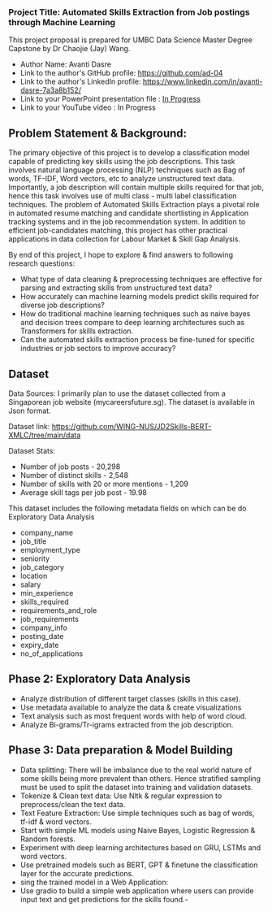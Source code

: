 ### Project Title: Automated Skills Extraction from Job postings through Machine Learning 

This project proposal is prepared for UMBC Data Science Master Degree Capstone by Dr Chaojie (Jay) Wang.

- Author Name: Avanti Dasre
- Link to the author's GitHub profile: https://github.com/ad-04
- Link to the author's LinkedIn profile: https://www.linkedin.com/in/avanti-dasre-7a3a8b152/
- Link to your PowerPoint presentation file : [In Progress](https://1drv.ms/p/s!AlbITO6Fex1YcBVS3BYXCHsEg3I)
- Link to your YouTube video : In Progress

## Problem Statement & Background:
The primary objective of this project is to develop a classification model capable of predicting key skills using the job descriptions. This task involves natural language processing (NLP) techniques such as Bag of words, TF-IDF, Word vectors, etc to analyze unstructured text data. Importantly, a job description will contain multiple skills required for that job, hence this task involves use of multi class - multi label classification techniques.
The problem of Automated Skills Extraction plays a pivotal role in automated resume matching and candidate shortlisting in Application tracking systems and in the job recommendation system. In addition to efficient job-candidates matching, this project has other practical applications in data collection for Labour Market & Skill Gap Analysis. 

By end of this project, I hope to explore & find answers to following research questions:

- What type of data cleaning & preprocessing techniques are effective for parsing and extracting skills from unstructured text data?
-	How accurately can machine learning models predict skills required for diverse job descriptions?
- How do traditional machine learning techniques such as naive bayes and decision trees compare to deep learning architectures such as Transformers for skills extraction.
- Can the automated skills extraction process be fine-tuned for specific industries or job sectors to improve accuracy?

## Dataset

Data Sources: I primarily plan to use the dataset collected from a Singaporean job website (mycareersfuture.sg). The dataset is available in Json format.

Dataset link: https://github.com/WING-NUS/JD2Skills-BERT-XMLC/tree/main/data

Dataset Stats: 
- Number of job posts - 20,298
- Number of distinct skills - 2,548
- Number of skills with 20 or more mentions - 1,209
- Average skill tags per job post - 19.98

This dataset includes the following metadata fields on which can be do Exploratory Data Analysis

-	company_name
-	job_title
-	employment_type
-	seniority
-	job_category
- location
-	salary
-	min_experience
-	skills_required
-	requirements_and_role
-	job_requirements
-	company_info
-	posting_date
-	expiry_date
-	no_of_applications

## Phase 2: Exploratory Data Analysis

-	Analyze distribution of different target classes (skills in this case).
-	Use metadata available to analyze the data & create visualizations 
-	Text analysis such as most frequent words with help of word cloud.
-	Analyze Bi-grams/Tr-igrams extracted from the job description.

## Phase 3: Data preparation & Model Building

-	Data splitting: There will be imbalance due to the real world nature of some skills being more prevalent than others. Hence stratified sampling must be used to split the dataset into training and validation datasets.
-	Tokenize & Clean text data: Use Nltk & regular expression to preprocess/clean the text data.
-	Text Feature Extraction: Use simple techniques such as bag of words, tf-idf & word vectors.
-	Start with simple ML models using Naive Bayes, Logistic Regression & Random forests.
-	Experiment with deep learning architectures based on GRU, LSTMs and word vectors.
-	Use pretrained models such as BERT, GPT & finetune the classification layer for the accurate predictions.
- sing the trained model in a Web Application:
-	Use gradio to build a simple web application where users can provide input text and get predictions for the skills found.-
